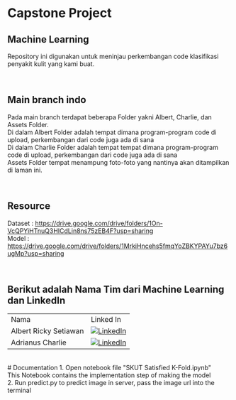 # Capstone Project
## Machine Learning

Repository ini digunakan untuk meninjau perkembangan code klasifikasi penyakit kulit yang kami buat.

<br/>

## Main branch indo
Pada main branch terdapat beberapa Folder yakni Albert, Charlie, dan Assets Folder. <br/>
Di dalam Albert Folder adalah tempat dimana program-program code di upload, perkembangan dari code juga ada di sana <br/>
Di dalam Charlie Folder adalah tempat tempat dimana program-program code di upload, perkembangan dari code juga ada di sana <br/>
Assets Folder tempat menampung foto-foto yang nantinya akan ditampilkan di laman ini.

<br/>

## Resource
Dataset         : https://drive.google.com/drive/folders/1On-VcQPYiHTnuQ3HICdLin8ns75zEB4F?usp=sharing <br/>
Model           : https://drive.google.com/drive/folders/1MrkiHncehs5fmqYoZBKYPAYu7bz6ugMp?usp=sharing

<br/>

## Berikut adalah Nama Tim dari Machine Learning dan LinkedIn
|     |     |
| --- | --- |
| Nama | Linked In |
| Albert Ricky Setiawan        | [![LinkedIn](https://img.shields.io/badge/LinkedIn-0077B5?style=for-the-badge&logo=linkedin&logoColor=white)](https://www.linkedin.com/in/albert-ricky-setiawan-440a92138) |
| Adrianus Charlie | [![LinkedIn](https://img.shields.io/badge/LinkedIn-0077B5?style=for-the-badge&logo=linkedin&logoColor=white)](https://www.linkedin.com/in/adrianus-charlie-5b181a1b5) |

<br/>
# Documentation
1. Open notebook file "SKUT Satisfied K-Fold.ipynb"<br/>
   This Notebook contains the implementation step of making the model <br/>
2. Run predict.py to predict image in server, pass the image url into the terminal<br/>
